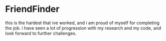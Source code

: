 # FriendFinder

this is the hardest that ive worked, and i am proud of myself for completing the job. i have seen a lot of progression with my research and my code, and look forward to further challenges.


